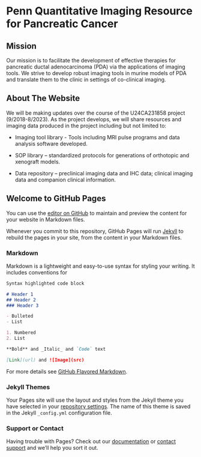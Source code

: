 # Penn Quantitative Imaging Resource for Pancreatic Cancer

## Mission
Our mission is to facilitate the development of effective therapies for pancreatic ductal adenocarcinoma (PDA) via the applications of imaging tools. We strive to develop robust imaging tools in murine models of PDA and translate them to the clinic in settings of co-clinical imaging.

## About The Website
We will be making updates over the course of the U24CA231858 project (9/2018-8/2023). As the project develops, we will share resources and imaging data produced in the project including but not limited to: 

* Imaging tool library - Tools including MRI pulse programs and data analysis software developed.

* SOP library – standardized protocols for generations of orthotopic and xenograft models.

* Data repository – preclinical imaging data and IHC data; clinical imaging data and companion clinical information.

## Welcome to GitHub Pages

You can use the [editor on GitHub](https://github.com/jeffduda/PennU24Resource/edit/main/README.md) to maintain and preview the content for your website in Markdown files.

Whenever you commit to this repository, GitHub Pages will run [Jekyll](https://jekyllrb.com/) to rebuild the pages in your site, from the content in your Markdown files.

### Markdown

Markdown is a lightweight and easy-to-use syntax for styling your writing. It includes conventions for

```markdown
Syntax highlighted code block

# Header 1
## Header 2
### Header 3

- Bulleted
- List

1. Numbered
2. List

**Bold** and _Italic_ and `Code` text

[Link](url) and ![Image](src)
```

For more details see [GitHub Flavored Markdown](https://guides.github.com/features/mastering-markdown/).

### Jekyll Themes

Your Pages site will use the layout and styles from the Jekyll theme you have selected in your [repository settings](https://github.com/jeffduda/PennU24Resource/settings). The name of this theme is saved in the Jekyll `_config.yml` configuration file.

### Support or Contact

Having trouble with Pages? Check out our [documentation](https://docs.github.com/categories/github-pages-basics/) or [contact support](https://github.com/contact) and we’ll help you sort it out.
